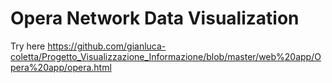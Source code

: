 # Opera Network Data Visualization
Try here https://github.com/gianluca-coletta/Progetto_Visualizzazione_Informazione/blob/master/web%20app/Opera%20app/opera.html
